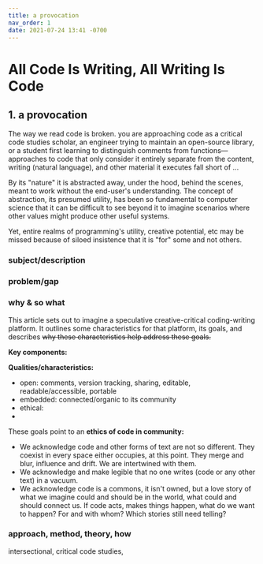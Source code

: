 ```yaml
---
title: a provocation
nav_order: 1
date: 2021-07-24 13:41 -0700
---
```


# All Code Is Writing, All Writing Is Code

<!-- [readme](readme.md) | [a provocation](a-provocation.md) | [case studies](case-studies.md) | [ideal platform](ideal-platform.md) -->

<!-- !["I can't tonight, I'm going online"](goingonline.jpg) -->

## 1. a provocation

The way we read code is broken.  you are approaching code as a critical code studies scholar, an engineer trying to maintain an open-source library, or a student first learning to distinguish comments from functions—approaches to code that only consider it entirely separate from the content, writing (natural language), and other material it executes fall short of ...   

By its "nature" it is abstracted away, under the hood, behind the scenes, meant to work without the end-user's understanding. The concept of abstraction, its presumed utility, has been so fundamental to computer science that it can be difficult to see beyond it to imagine scenarios where other values might produce other useful systems. 

Yet, entire realms of programming's utility, creative potential, etc may be missed because of siloed insistence that it is "for" some and not others. 


### subject/description

### problem/gap

### why & so what

This article sets out to imagine a speculative creative-critical coding-writing platform. It outlines some characteristics for that platform, its goals, and describes ~~why these characteristics help address these goals.~~

**Key components:**

**Qualities/characteristics:**
- open: comments, version tracking, sharing, editable, readable/accessible, portable
- embedded: connected/organic to its community
- ethical:
- 

These goals point to an **ethics of code in community:** 
- We acknowledge code and other forms of text are not so different. They coexist in every space either occupies, at this point. They merge and blur, influence and drift. We are intertwined with them.
- We acknowledge and make legible that no one writes (code or any other text) in a vacuum.  
- We acknowledge code is a commons, it isn't owned, but a love story of what we imagine could and should be in the world, what could and should connect us. If code acts, makes things happen, what do we want to happen? For and with whom? Which stories still need telling? 
 
### approach, method, theory, how

intersectional, critical code studies, 